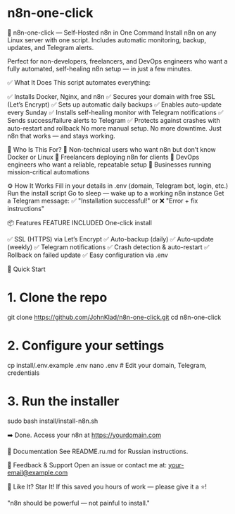 # n8n-one-click
🚀 n8n-one-click — Self-Hosted n8n in One Command
Install n8n on any Linux server with one script. Includes automatic monitoring, backup, updates, and Telegram alerts.

Perfect for non-developers, freelancers, and DevOps engineers who want a fully automated, self-healing n8n setup — in just a few minutes.

✅ What It Does
This script automates everything:

✅ Installs Docker, Nginx, and n8n
✅ Secures your domain with free SSL (Let’s Encrypt)
✅ Sets up automatic daily backups
✅ Enables auto-update every Sunday
✅ Installs self-healing monitor with Telegram notifications
✅ Sends success/failure alerts to Telegram
✅ Protects against crashes with auto-restart and rollback
No more manual setup. No more downtime. Just n8n that works — and stays working.

🎯 Who Is This For?
🔹 Non-technical users who want n8n but don’t know Docker or Linux
🔹 Freelancers deploying n8n for clients
🔹 DevOps engineers who want a reliable, repeatable setup
🔹 Businesses running mission-critical automations

⚙️ How It Works
Fill in your details in .env (domain, Telegram bot, login, etc.)
Run the install script
Go to sleep — wake up to a working n8n instance
Get a Telegram message: ✅ "Installation successful!" or ❌ "Error + fix instructions"

📦 Features
FEATURE INCLUDED
One-click install

✅  SSL (HTTPS) via Let’s Encrypt
✅  Auto-backup (daily)
✅  Auto-update (weekly)
✅  Telegram notifications
✅  Crash detection & auto-restart
✅  Rollback on failed update
✅  Easy configuration via .env

🚀 Quick Start
# 1. Clone the repo
git clone https://github.com/JohnKlad/n8n-one-click.git
cd n8n-one-click

# 2. Configure your settings
cp install/.env.example .env
nano .env  # Edit your domain, Telegram, credentials

# 3. Run the installer
sudo bash install/install-n8n.sh

➡️ Done. Access your n8n at https://yourdomain.com

📄 Documentation
See README.ru.md for Russian instructions.

💬 Feedback & Support
Open an issue or contact me at: your-email@example.com

🌟 Like It? Star It!
If this saved you hours of work — please give it a ⭐!

"n8n should be powerful — not painful to install." 
